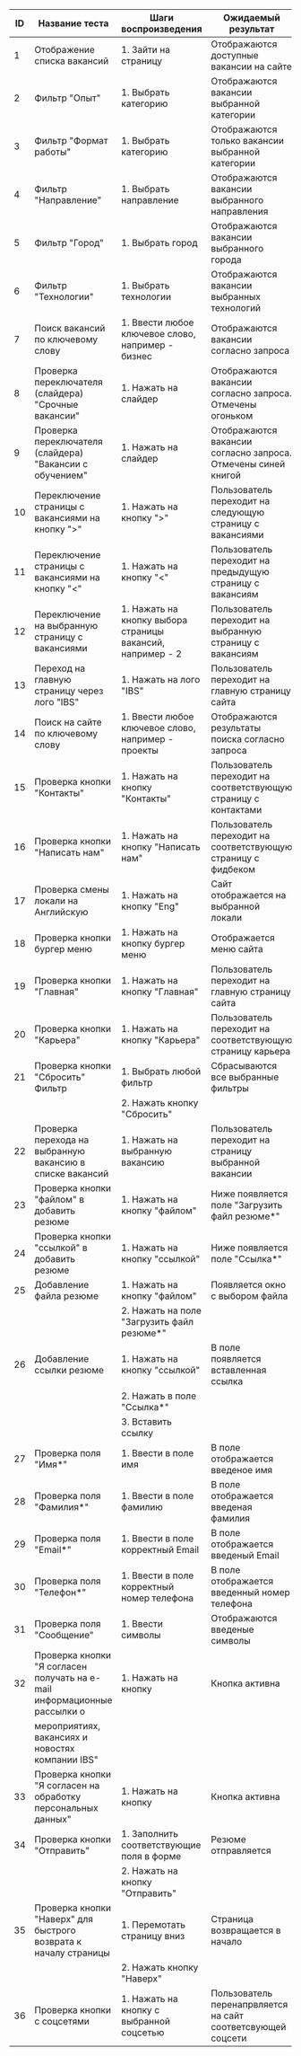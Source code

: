 | ID             | Название теста                                                            | Шаги воспроизведения                                        | Ожидаемый результат                                             |
| -------------  | ---------------------------------------------------                       | ---------------------------------------------------         | ---------------------------------------------------             |
| 1              | Отображение списка вакансий                                               | 1. Зайти на страницу                                        | Отображаются доступные вакансии на сайте                        |
| 2              | Фильтр "Опыт"                                                             | 1. Выбрать категорию                                        | Отображаются вакансии выбранной категории                       |
| 3              | Фильтр "Формат работы"                                                    | 1. Выбрать категорию                                        | Отображаются только вакансии выбранной категории                |
| 4              | Фильтр "Направление"                                                      | 1. Выбрать направление                                      | Отображаются вакансии выбранного направления                    |
| 5              | Фильтр "Город"                                                            | 1. Выбрать город                                            | Отображаются вакансии выбранного города                         |
| 6              | Фильтр "Технологии"                                                       | 1. Выбрать технологии                                       | Отображаются вакансии выбранных технологий                      |
| 7              | Поиск вакансий по ключевому слову                                         | 1. Ввести любое ключевое слово, например - бизнес           | Отображаются вакансии согласно запроса                          |
| 8              | Проверка переключателя (слайдера) "Срочные вакансии"                      | 1. Нажать на слайдер                                        | Отображаются вакансии согласно запроса. Отмечены огоньком       |
| 9              | Проверка переключателя (слайдера) "Вакансии с обучением"                  | 1. Нажать на слайдер                                        | Отображаются вакансии согласно запроса. Отмечены синей книгой   |
| 10             | Переключение страницы с вакансиями на кнопку ">"                          | 1. Нажать на кнопку ">"                                     | Пользователь переходит на следующую страницу с вакансиями       |
| 11             | Переключение страницы с вакансиями на кнопку "<"                          | 1. Нажать на кнопку "<"                                     | Пользователь переходит на предыдущую страницу с вакансиям       |
| 12             | Переключение на выбранную страницу с вакансиями                           | 1. Нажать на кнопку выбора страницы вакансий, например - 2  | Пользователь переходит на выбранную страницу с вакансиям        |
| 13             | Переход на главную страницу через лого "IBS"                              | 1. Нажать на лого "IBS"                                     | Пользователь переходит на главную страницу сайта                |
| 14             | Поиск на сайте по ключевому слову                                         | 1. Ввести любое ключевое слово, например - проекты          | Отображаются результаты поиска согласно запроса                 |
| 15             | Проверка кнопки "Контакты"                                                | 1. Нажать на кнопку "Контакты"                              | Пользователь переходит на соответствующую страницу с контактами |
| 16             | Проверка кнопки "Написать нам"                                            | 1. Нажать на кнопку "Написать нам"                          | Пользователь переходит на соответствующую страницу с фидбеком   |
| 17             | Проверка смены локали на Английскую                                       | 1. Нажать на кнопку "Eng"                                   | Сайт отображается на выбранной локали                           |
| 18             | Проверка кнопки бургер меню                                               | 1. Нажать на кнопку бургер меню                             | Отображается меню сайта                                         |
| 19             | Проверка кнопки "Главная"                                                 | 1. Нажать на кнопку "Главная"                               | Пользователь переходит на главную страницу сайта                |
| 20             | Проверка кнопки "Карьера"                                                 | 1. Нажать на кнопку "Карьера"                               | Пользователь переходит на соответствующую страницу карьера      |
| 21             | Проверка кнопки "Сбросить" Фильтр                                         | 1. Выбрать любой фильтр                                     | Сбрасываются все выбранные фильтры                              |
|                |                                                                           | 2. Нажать кнопку "Сбросить"                                 |                                                                 |
| 22             | Проверка перехода на выбранную вакансию в списке вакансий                 | 1. Нажать на выбранную вакансию                             | Пользователь переходит на страницу выбранной вакансии           |
| 23             | Проверка кнопки "файлом" в добавить резюме                                | 1. Нажать на кнопку "файлом"                                | Ниже появляется поле "Загрузить файл резюме*"                   |
| 24             | Проверка кнопки "ссылкой" в добавить резюме                               | 1. Нажать на кнопку "ссылкой"                               | Ниже появляется поле "Ссылка*"                                  |
| 25             | Добавление файла резюме                                                   | 1. Нажать на кнопку "файлом"                                | Появляется окно с выбором файла                                 |
|                |                                                                           | 2. Нажать на поле "Загрузить файл резюме*"                  |                                                                 |
| 26             | Добавление ссылки резюме                                                  | 1. Нажать на кнопку "ссылкой"                               | В поле появляется вставленная ссылка                            |
|                |                                                                           | 2. Нажать в поле "Ссылка*"                                  |                                                                 |
|                |                                                                           | 3. Вставить ссылку                                          |                                                                 |
| 27             | Проверка поля "Имя*"                                                      | 1. Ввести в поле имя                                        | В поле отображается введеное имя                                |
| 28             | Проверка поля "Фамилия*"                                                  | 1. Ввести в поле фамилию                                    | В поле отображается введеная фамилия                            |
| 29             | Проверка поля "Email*"                                                    | 1. Ввести в поле корректный Email                           | В поле отображается введеный Email                              |
| 30             | Проверка поля "Телефон*"                                                  | 1. Ввести в поле корректный номер телефона                  | В поле отображается введенный номер телефона                    |
| 31             | Проверка поля "Сообщение"                                                 | 1. Ввести символы                                           | Отображаются введеные символы                                   |
| 32             | Проверка кнопки "Я согласен получать на e-mail информационные рассылки о  | 1. Нажать на кнопку                                         | Кнопка активна                                                  |
|                | мероприятиях, вакансиях и новостях компании IBS"                          |                                                             |                                                                 |
| 33             | Проверка кнопки "Я согласен на обработку персональных данных"             | 1. Нажать на кнопку                                         | Кнопка активна                                                  |
| 34             | Проверка кнопки "Отправить"                                               | 1. Заполнить соответствующие поля в форме                   | Резюме отправляется                                             |
|                |                                                                           | 2. Нажать на кнопку "Отправить"                             |                                                                 |
| 35             | Проверка кнопки "Наверх" для быстрого возврата к началу страницы          | 1. Перемотать страницу вниз                                 | Страница возвращается в начало                                  |
|                |                                                                           | 2. Нажать кнопку "Наверх"                                   |                                                                 |
| 36             | Проверка кнопки с соцсетями                                               | 1. Нажать на кнопку с выбранной соцсетью                    | Пользователь перенапрвляется на сайт соответсвующей соцсети     |
